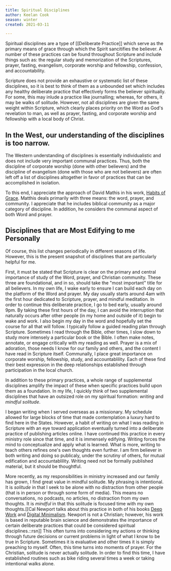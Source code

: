 ```yaml
---
title: Spiritual Disciplines
author: Keelan Cook
season: winter
created: 2021-03-11

---
```


Spiritual disciplines are a type of [[Deliberate Practice]] which serve as the primary means of grace through which the Spirit sancitifies the believer. A number of these practices can be found throughout Scripture and include things such as: the regular study and memorization of the Scriptures, prayer, fasting, evangelism, corporate worship and fellowship, confession, and accountability.

Scripture does not provide an exhaustive or systematic list of these disciplines, so it is best to think of them as a unbounded set which includes any healthy deliberate practice that effectively forms the believer spiritually. For some, this may inlude a practice like journalling; whereas, for others, it may be walks of solitude. However, not all disciplines are given the same weight within Scripture, which clearly places priority on the Word as God's revelation to man, as well as prayer, fasting, and corporate worship and fellowship with a local body of Christ.

## In the West, our understanding of the disciplines is too narrow.
The Western understanding of disciplines is essentially individualistic and does not include very important communal practices. Thus, both the discipline of corporate worship (done with other believers) and the discipline of evangelism (done with those who are not believers) are often left off a list of disciplines altogether in favor of practices that can be accomplished in isolation.

To this end, I appreciate the approach of David Mathis in his work, [Habits of Grace](https://amzn.to/3qEXhw6). Matthis deals primarily with three means: the word, prayer, and community. I appreciate that he includes biblical community as a major category of discipline. In addition, he considers the communal aspect of both Word and prayer.

## Disciplines that are Most Edifying to me Personally
Of course, this list changes periodically in different seasons of life. However, this is the present snapshot of disciplines that are particularly helpful for me.

First, it must be stated that Scripture is clear on the primary and central importance of study of the Word, prayer, and Christian community. These three are foundational, and in so, should take the "most important" title for all believers. In my own life, I wake early to ensure I can build each day on the platform of the Word and prayer. My day usually starts around 4am with the first hour dedicated to Scripture, prayer, and mindful meditation. In order to continue this deliberate practice, I go to bed early, usually around 9pm. By taking these first hours of the day, I can avoid the interruption that naturally occurs after other people (in my home and outside of it) begin to wake and work. I also begin my day in the word and hopefully set the course for all that will follow. I typically follow a guided reading plan through Scripture. Sometimes I read through the Bible, other times, I slow down to study more intensely a particular book or the Bible. I often make notes, annotate, or engage critically with my reading as well. Prayer is a mix of adoration, those needs I know for our family and others, and the content I have read in Scripture itself. Communally, I place great importance on corporate worship, fellowship, study, and accountablility. Each of these find their best expression in the deep relationships established through participation in the local church.

In addition to these primary practices, a whole range of supplemental disciplines amplify the impact of these when specific practices build upon them as a foundation. In my life, I quickly think of two supplemental disciplines that have an outsized role on my spiritual formation: *writing* and *mindful solitude*. 

I began writing when I served overseas as a missionary. My schedule allowed for large blocks of time that made contemplation a luxury hard to find here in the States. However, a habit of writing on what I was reading in Scripture with an eye toward application eventually turned into a deliberate practice of publishing articles online. I have continued this practice in every ministry role since that time, and it is immensely edifying. Writing forces the mind to conceptualize and apply what is learned. What is more, writing to teach others refines one's own thoughts even further. I am firm believer in both writing and doing so publicaly, under the scrutiny of others, for mutual edification and accountablility. Writing need not be formally published material, but it should be thoughtful.

More recently, as my responsibilities in ministry increased and our family has grown, I find great value in mindful solitude. My phrasing is intentional. It is *solitude* in that I seek to be alone with no distraction from other people (that is in person or through some form of media). This means no conversations, no podcasts, no articles, no distraction from my own thoughts. It is *mindful* in that this solitude is focused time with my own thoughts.[[Cal Newport talks about this practice in both of his books [Deep Work](https://amzn.to/3vf71AJ) and [Digital Minimalism](https://amzn.to/3eyw6AO). Newport is not a Christian; however, his work is based in reputable brain science and demonstrates the importance of certain deliberate practices that could be considered spiritual disciplines.::rsn]] This often turns into considering my actions or thinking through future decisions or current problems in light of what I know to be true in Scripture. Sometimes it is evaluative and other times it is simply preaching to myself. Often, this time turns into moments of prayer. For the Christian, solitude is never actually solitude. In order to find this time, I have established routines such as bike riding several times a week or taking intentional walks alone.